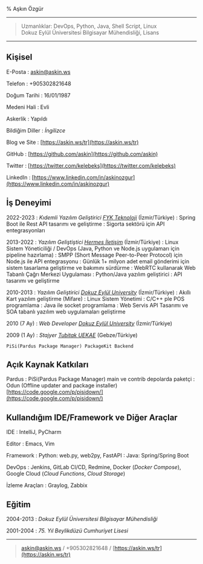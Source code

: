 % Aşkın Özgür

----

>  Uzmanlıklar: DevOps, Python, Java, Shell Script, Linux\
>  Dokuz Eylül Üniversitesi Bilgisayar Mühendisliği, Lisans

----

Kişisel
--------

E-Posta
:    askin@askin.ws

Telefon
:    +905302821648

Doğum Tarihi
:    16/01/1987

Medeni Hali
:    Evli

Askerlik
:    Yapıldı

Bildiğim Diller
:    *İngilizce*

Blog ve Site
:   [https://askin.ws/tr](https://askin.ws/tr)

GitHub
:   [https://github.com/askin](https://github.com/askin)

Twitter
:   [https://twitter.com/kelebeks](https://twitter.com/kelebeks)

LinkedIn
:   [https://www.linkedin.com/in/askinozgur](https://www.linkedin.com/in/askinozgur)

İş Deneyimi
--------------------

2022-2023
:    *Kıdemli Yazılım Geliştirici [FYK Teknoloji](https://fykmobile.com/ "FYK Teknoloji")* (İzmir/Türkiye)
:    Spring Boot ile Rest API tasarımı ve geliştirme
:    Sigorta sektörü için API entegrasyonları

2013-2022
:   *Yazılım Geliştiştici [Hermes İletişim](http://www.hermesiletisim.net)* (İzmir/Türkiye)
:   Linux Sistem Yöneticiliği / DevOps (Java, Python ve Node.js uygulamarı için pipeline hazırlama)
:   SMPP (Short Message Peer-to-Peer Protocol) için Node.js ile API entegrasyonu
:   Günlük 1+ milyon adet email gönderimi için sistem tasarlama geliştirme ve bakımını sürdürme
:   WebRTC kullanarak Web Tabanlı Çağrı Merkezi Uygulaması
:   Python/Java yazılım geliştirici
:   API tasarımı ve geliştirme

2010-2013
:   *Yazılım Geliştirici [Dokuz Eylül University](http://www.deu.edu.tr)* (İzmir/Türkiye)
:   Akıllı Kart yazılım geliştirme (Mifare)
:   Linux Sistem Yönetimi
:   C/C++ ple POS programlama
:   Java ile socket programlama
:   Web Servis API Tasarımı ve SOA tabanlı yazılım web uygulamaları geliştirme

2010 (7 Ay)
:   *Web Developer [Dokuz Eylül University](http://www.deu.edu.tr)* (İzmir/Türkiye)

2009 (1 Ay)
:   *Stajyer [Tubitak UEKAE](http://www.uekae.tubitak.gov.tr/)* (Gebze/Türkiye)

    PiSi(Pardus Package Manager) PackageKit Backend

Açık Kaynak Katkıları
------------------------
Pardus
:    PiSi(Pardus Package Manager) main ve contrib depolarda paketçi
:    Odun (Offline updater and package installer) [https://code.google.com/p/pisidown/](https://code.google.com/p/pisidown/)

Kullandığım IDE/Framework ve Diğer Araçlar
--------------------------
IDE
:    IntelliJ, PyCharm

Editor
:    Emacs, Vim

Framework
:    Python: web.py, web2py, FastAPI
:    Java: Spring/Spring Boot

DevOps
:   Jenkins, GitLab CI/CD, Redmine, Docker (*Docker Compose*), Google Cloud (*Cloud Functions*, *Cloud Storage*)

İzleme Araçları
:   Graylog, Zabbix

Eğitim
---------

2004-2013
:    *Dokuz Eylül Üniversitesi Bilgisayar Mühendisliği*

2001-2004
:    *75. Yıl Beylikdüzü Cumhuriyet Lisesi*

----
> <askin@askin.ws> / +905302821648 / [https://askin.ws/tr](https://askin.ws/tr)
